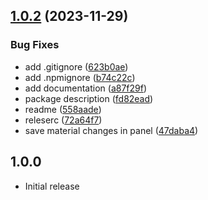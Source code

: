 ## [1.0.2](https://github.com/Preliy/material-editor/compare/v1.0.1...v1.0.2) (2023-11-29)


### Bug Fixes

* add .gitignore ([623b0ae](https://github.com/Preliy/material-editor/commit/623b0aeb7d8c953f5beacad3c4d347c53521b681))
* add .npmignore ([b74c22c](https://github.com/Preliy/material-editor/commit/b74c22c501dfd1f8425247a23bfe7b181f6967ec))
* add documentation ([a87f29f](https://github.com/Preliy/material-editor/commit/a87f29fe62fe3a4db82088af1ebd93b4a69238aa))
* package description ([fd82ead](https://github.com/Preliy/material-editor/commit/fd82ead889181136be1b83a54b82955411bcce79))
* readme ([558aade](https://github.com/Preliy/material-editor/commit/558aade34d45f192cadece6b444a67b86f6d6661))
* releserc ([72a64f7](https://github.com/Preliy/material-editor/commit/72a64f7bad85af1fb82ac783f15ab6f0cd959ab1))
* save material changes in panel ([47daba4](https://github.com/Preliy/material-editor/commit/47daba4c71185933cfad54c9a26de152f6fe05d1))

## 1.0.0

- Initial release

